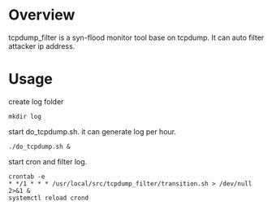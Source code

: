 # Overview
tcpdump_filter is a syn-flood monitor tool base on tcpdump. It can auto filter attacker ip address.

# Usage
create log folder
```
mkdir log
```
start do_tcpdump.sh. it can generate log per hour.
```
./do_tcpdump.sh &
```
start cron and filter log.
```
crontab -e
* */1 * * * /usr/local/src/tcpdump_filter/transition.sh > /dev/null 2>&1 &
systemctl reload crond
```
